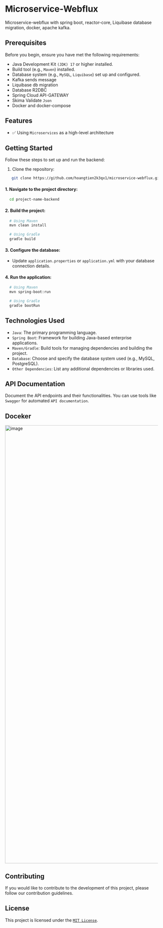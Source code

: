 # Microservice-Webflux
Microservice-webflux with spring boot, reactor-core, Liquibase database migration, docker, apache kafka.

## Prerequisites
Before you begin, ensure you have met the following requirements:

- Java Development Kit `(JDK) 17` or higher installed.
- Build tool (e.g., `Maven`) installed.
- Database system (e.g., `MySQL`, `Liquibase`) set up and configured.
- Kafka sends message
- Liquibase db migration
- Database R2DBC
- Spring Cloud API-GATEWAY
- Skima Validate `Json`
- Docker and docker-compose

## Features
- ✅ Using `Microservices` as a high-level architecture

## Getting Started
Follow these steps to set up and run the backend:

1. Clone the repository:
```bash
   git clone https://github.com/hoangtien2k3qx1/microservice-webflux.git
```

#### 1. Navigate to the project directory:
```bash
  cd project-name-backend
```

#### 2. Build the project:
```bash
  # Using Maven
  mvn clean install
  
  # Using Gradle
  gradle build
```

#### 3. Configure the database:
- Update `application.properties` or `application.yml` with your database connection details.


#### 4. Run the application:
```bash
  # Using Maven
  mvn spring-boot:run
  
  # Using Gradle
  gradle bootRun
```

## Technologies Used
- `Java`: The primary programming language.
- `Spring Boot`: Framework for building Java-based enterprise applications.
- `Maven/Gradle`: Build tools for managing dependencies and building the project.
- `Database`: Choose and specify the database system used (e.g., MySQL, PostgreSQL).
- `Other Dependencies`: List any additional dependencies or libraries used.

## API Documentation
Document the API endpoints and their functionalities. You can use tools like `Swagger` for automated `API documentation`.


## Doceker

<img width="1440" alt="image" src="https://github.com/hoangtien2k3qx1/microservice-webflux/assets/122768076/38ecbfcf-fb9f-4890-8b31-76cb6abd77c3">


## Contributing
If you would like to contribute to the development of this project, please follow our contribution guidelines.

## License
This project is licensed under the [`MIT License`](LICENSE).
